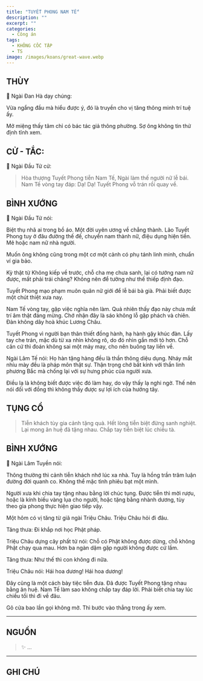 ```yaml
---
title: "TUYẾT PHONG NAM TẾ"
description: ""
excerpt: ""
categories:
  - Công án
tags:
  - KHÔNG CỐC TẬP
  - TS 
image: /images/koans/great-wave.webp
---
```


## THÙY

📢 Ngài Đan Hà dạy chúng:

Vừa ngẩng đầu mà hiểu được ý, đó là truyền cho vị tăng thông minh trí tuệ ấy. 

Mở miệng thấy tâm chỉ có bác tác giả thông phường. Sợ ông không tin thử định tĩnh xem.

## CỬ - TẮC:

📢 Ngài Đầu Tử cử:

> Hòa thượng Tuyết Phong tiễn Nam Tế, Ngài làm thế người nữ lễ bái.
Nam Tế vòng tay đáp: Dạ! Dạ!
Tuyết Phong vỗ trán rồi quay về.

## BÌNH XƯỚNG

📢 Ngài Đầu Tử nói:

Biệt thụ nhã ai trong bồ áo. Một đời uyên ương về chẳng thành. Lão Tuyết Phong tuy ở đâu đường thế đế, chuyển nam thành nữ, điệu dụng hiện tiền. Mê hoặc nam nữ nhà người.

Muốn ông không cũng trong một cơ một cảnh có phụ tánh linh minh, chuẩn ví gia bảo. 

Kỳ thật từ Không kiếp về trước, chỗ cha mẹ chưa sanh, lại có tướng nam nữ được, mất phải trái chăng? Không nên để tưởng như thế thiếp định đạo.

Tuyết Phong mạo phạm muôn quân nữ giới để lễ bái bà già. Phải biết được một chút thiệt xưa nay.

Nam Tế vòng tay, gặp việc nghĩa nên làm. Quả nhiên thấy đạo này chưa mất trí âm thật đáng mừng. 
Chớ nhận đây là sáo không lỗ gặp phách và chiên. Đàn không dây hoà khúc Lương Châu.

Tuyết Phong vì người bạn thân thiết đồng hành, hạ hành gậy khúc đàn. Lấy tay che trán, mặc dù từ xa nhìn không rõ, do đó nhìn gần mới tỏ hơn. 
Chỗ căn cứ thì đoán không sai một mảy may, cho nên buông tay liền về.

Ngài Lâm Tế nói: Họ hàn tặng hàng đều là thần thông diệu dụng. Nháy mắt nhíu mày đều là pháp môn thật sự. 
Thận trọng chớ bất kính với thần linh phương Bắc mà chống lại với sự hưng phúc của người xưa.

Điều lạ là không biết được việc đó làm hay, do vậy thấy lạ nghi ngờ. Thế nên nói đối với đồng thì không thấy được sự lợi ích của hướng tây.

## TỤNG CỔ

> Tiễn khách tùy gia cảnh tặng quà.
Hết lòng tiễn biệt đừng sanh nghiệt.
Lại mong ân huệ đã tặng nhau.
Chắp tay tiễn biệt lúc chiều tà.

## BÌNH XƯỚNG

📢 Ngài Lâm Tuyền nói:

Thông thường thì cảnh tiễn khách nhớ lúc xa nhà. Tuy là hồng trần trăm luận đường đời quanh co. Không thể mặc tình phiêu bạt một mình.

Người xưa khi chia tay tặng nhau bằng lời chúc tụng. Được tiễn thì mời rượu, hoặc là kính biếu vàng lụa cho người, hoặc tặng bằng nhành dương, tùy theo gia phong thực hiện giao tiếp vậy.

Một hôm có vị tăng từ giã ngài Triệu Châu. Triệu Châu hỏi đi đâu.

Tăng thưa: Đi khắp nơi học Phật pháp.

Triệu Châu dựng cây phất tử nói: Chỗ có Phật không được dừng, chỗ không Phật chạy qua mau. Hơn ba ngàn dặm gặp người không được cứ lầm.

Tăng thưa: Như thế thì con không đi nữa.

Triệu Châu nói: Hái hoa dương! Hái hoa dương!

Đây cũng là một cách bày tiệc tiễn đưa. Đã được Tuyết Phong tặng nhau bằng ân huệ. Nam Tế làm sao không chắp tay đáp lời. Phải biết chia tay lúc chiều tối thì đi về đâu.

Gõ cửa bao lần gọi không mở.
Thì bước vào thẳng trong ấy xem.

<hr class="blog-rule" />

## NGUỒN

> ✨ ...

<hr class="blog-rule" />

## GHI CHÚ

[^1]: ⭐️ <a href="/masters/Shaoshan-Huanpu" target="_blank">🔗 TS </a>
